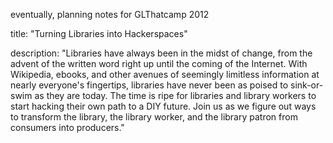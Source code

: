 eventually, planning notes for GLThatcamp 2012

title: "Turning Libraries into Hackerspaces"

description: "Libraries have always been in the midst of change, from the advent of the written word right up until the coming of the Internet. With Wikipedia, ebooks, and other avenues of seemingly limitless information at nearly everyone's fingertips, libraries have never been as poised to sink-or-swim as they are today. The time is ripe for libraries and library workers to start hacking their own path to a DIY future. Join us as we figure out ways to transform the library, the library worker, and the library patron from consumers into producers."
